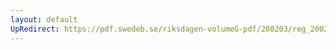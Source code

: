 ```yaml
---
layout: default
UpRedirect: https://pdf.swedeb.se/riksdagen-volumeG-pdf/200203/reg_200203/reg_200203_0131.pdf
---
```

